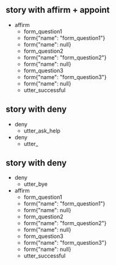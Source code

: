 <!-- ## happy path affirm payment
* affirm
  - action_ask_emi
* affirm 
  - action_ask_online
* affirm OR Online
  - action_send_sms 
    -->


## story with affirm + appoint
* affirm 
    - form_question1
    - form{"name": "form_question1"}
    - form{"name": null}
    - form_question2
    - form{"name": "form_question2"}
    - form{"name": null}
    - form_question3
    - form{"name": "form_question3"}
    - form{"name": null}
    - utter_successful

## story with deny 
* deny 
    - utter_ask_help
* deny
    - utter_

## story with deny 
* deny 
    - utter_bye
* affirm 
    - form_question1
    - form{"name": "form_question1"}
    - form{"name": null}
    - form_question2
    - form{"name": "form_question2"}
    - form{"name": null}
    - form_question3
    - form{"name": "form_question3"}
    - form{"name": null}
    - utter_successful
